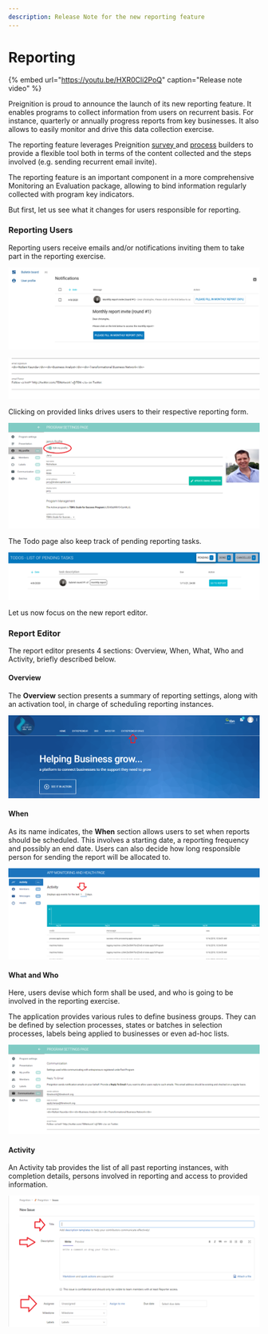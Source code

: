 ```yaml
---
description: Release Note for the new reporting feature
---
```


# Reporting

{% embed url="https://youtu.be/HXR0Cli2PoQ" caption="Release note video" %}

Preignition is proud to announce the launch of its new reporting feature. It enables programs to collect  information from users on recurrent basis. For instance, quarterly or annually progress reports from key businesses. It also allows to easily monitor and drive this data collection exercise. 

The reporting feature leverages Preignition [survey ](survey-builder.md)and [process](process-builder.md) builders to provide a flexible tool both in terms of the content collected and the steps involved \(e.g. sending recurrent email invite\).

The reporting feature is an important component in a more comprehensive Monitoring an Evaluation package, allowing to bind information regularly collected with program key indicators.

But first, let us see what it changes for users responsible for reporting. 

### Reporting Users 

Reporting users receive emails and/or notifications inviting them to take part in the reporting exercise. 

![Example of a notification invite from Entrepreneur space](../.gitbook/assets/image%20%28227%29.png)

![Example of an email invite. Email content can be modified.](../.gitbook/assets/image%20%28169%29.png)

Clicking on provided links drives users to their respective reporting form. 

![First section of a reporting form, providing context to the user. ](../.gitbook/assets/image%20%2861%29.png)

The Todo page also keep track of pending reporting tasks.

![One pending reporting task](../.gitbook/assets/selection_018.png)

Let us now focus on the new report editor. 

### Report Editor

The report editor presents 4 sections: Overview, When, What, Who and Activity, briefly described below.

#### Overview

The **Overview** section presents a summary of reporting settings, along with an activation tool, in charge of scheduling reporting instances. 

![Screenshot of report editor](../.gitbook/assets/image%20%2860%29.png)

#### When

As its name indicates, the **When** section allows users to set when reports should be scheduled. This involves a starting date, a reporting frequency and possibly an end date. Users can also decide how long responsible person for sending the report will be allocated to. 

![Screenshot of report editor When section](../.gitbook/assets/image%20%28146%29.png)

#### What and Who

Here, users devise which form shall be used, and who is going to be involved in the reporting exercise.

The application provides various rules to define business groups. They can be defined by selection processes, states or batches in selection processes, labels being applied to businesses or even ad-hoc lists.

![Select groups of businesses involved in reporting exercise](../.gitbook/assets/image%20%2816%29.png)

#### Activity

An Activity tab provides the list of all past reporting instances, with completion details, persons involved in reporting and access to provided information. 

![List of reporting instances and list of businesses involved](../.gitbook/assets/image%20%284%29.png)



